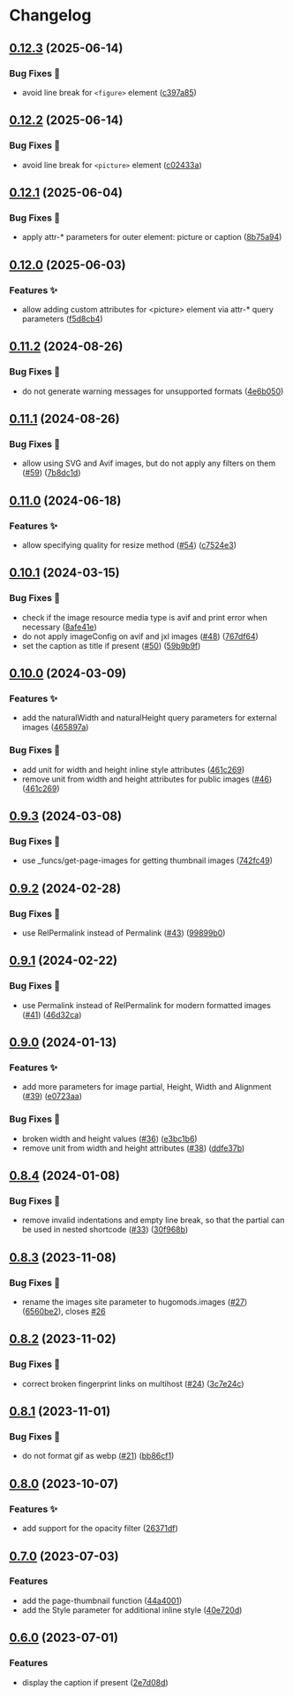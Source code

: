 # Changelog

## [0.12.3](https://github.com/hugomods/images/compare/v0.12.2...v0.12.3) (2025-06-14)


### Bug Fixes 🐞

* avoid line break for `<figure>` element ([c397a85](https://github.com/hugomods/images/commit/c397a859cadb6ea7f4b58ed6dc32e68a4f1f1da4))

## [0.12.2](https://github.com/hugomods/images/compare/v0.12.1...v0.12.2) (2025-06-14)


### Bug Fixes 🐞

* avoid line break for `<picture>` element ([c02433a](https://github.com/hugomods/images/commit/c02433a4e9d4cbcfbe1f8d09b48746fc9cee139e))

## [0.12.1](https://github.com/hugomods/images/compare/v0.12.0...v0.12.1) (2025-06-04)


### Bug Fixes 🐞

* apply attr-* parameters for outer element: picture or caption ([8b75a94](https://github.com/hugomods/images/commit/8b75a94a6d0f1848284b8b92759761170c616542))

## [0.12.0](https://github.com/hugomods/images/compare/v0.11.2...v0.12.0) (2025-06-03)


### Features ✨

* allow adding custom attributes for &lt;picture&gt; element via attr-* query parameters ([f5d8cb4](https://github.com/hugomods/images/commit/f5d8cb4970b167287bac2952140142f344c358f0))

## [0.11.2](https://github.com/hugomods/images/compare/v0.11.1...v0.11.2) (2024-08-26)


### Bug Fixes 🐞

* do not generate warning messages for unsupported formats ([4e6b050](https://github.com/hugomods/images/commit/4e6b0508dcad15d179d1ca5273240c5a51eba76c))

## [0.11.1](https://github.com/hugomods/images/compare/v0.11.0...v0.11.1) (2024-08-26)


### Bug Fixes 🐞

* allow using SVG and Avif images, but do not apply any filters on them ([#59](https://github.com/hugomods/images/issues/59)) ([7b8dc1d](https://github.com/hugomods/images/commit/7b8dc1db124a8e4f6fc189c896a1fcaab7a3e25a))

## [0.11.0](https://github.com/hugomods/images/compare/v0.10.1...v0.11.0) (2024-06-18)


### Features ✨

* allow specifying quality for resize method ([#54](https://github.com/hugomods/images/issues/54)) ([c7524e3](https://github.com/hugomods/images/commit/c7524e3a196931d3962bdd06b45fc72aab34437b))

## [0.10.1](https://github.com/hugomods/images/compare/v0.10.0...v0.10.1) (2024-03-15)


### Bug Fixes 🐞

* check if the image resource media type is avif and print error when necessary ([8afe41e](https://github.com/hugomods/images/commit/8afe41efb8c510967227657ed0f56a9b653c7dce))
* do not apply imageConfig on avif and jxl images ([#48](https://github.com/hugomods/images/issues/48)) ([767df64](https://github.com/hugomods/images/commit/767df64ef1817eb789791318e232fc888778ef36))
* set the caption as title if present ([#50](https://github.com/hugomods/images/issues/50)) ([59b9b9f](https://github.com/hugomods/images/commit/59b9b9f0baf528b8fcd96ce920587c32cbd14717))

## [0.10.0](https://github.com/hugomods/images/compare/v0.9.3...v0.10.0) (2024-03-09)


### Features ✨

* add the naturalWidth and naturalHeight query parameters for external images ([465897a](https://github.com/hugomods/images/commit/465897a1710c052991347a04e3921600f03e63c4))


### Bug Fixes 🐞

* add unit for width and height inline style attributes ([461c269](https://github.com/hugomods/images/commit/461c269f8fd2f3db5c6aae37bf02191a05fedc25))
* remove unit from width and height attributes for public images ([#46](https://github.com/hugomods/images/issues/46)) ([461c269](https://github.com/hugomods/images/commit/461c269f8fd2f3db5c6aae37bf02191a05fedc25))

## [0.9.3](https://github.com/hugomods/images/compare/v0.9.2...v0.9.3) (2024-03-08)


### Bug Fixes 🐞

* use _funcs/get-page-images for getting thumbnail images ([742fc49](https://github.com/hugomods/images/commit/742fc491c2e3e119a7c58a6083f0536e6405ac47))

## [0.9.2](https://github.com/hugomods/images/compare/v0.9.1...v0.9.2) (2024-02-28)


### Bug Fixes 🐞

* use RelPermalink instead of Permalink ([#43](https://github.com/hugomods/images/issues/43)) ([99899b0](https://github.com/hugomods/images/commit/99899b063a025a4d7dfd49d089443386bbe855bb))

## [0.9.1](https://github.com/hugomods/images/compare/v0.9.0...v0.9.1) (2024-02-22)


### Bug Fixes 🐞

* use Permalink instead of RelPermalink for modern formatted images ([#41](https://github.com/hugomods/images/issues/41)) ([46d32ca](https://github.com/hugomods/images/commit/46d32ca383d2d4010c506dd5b3743dac86e73309))

## [0.9.0](https://github.com/hugomods/images/compare/v0.8.4...v0.9.0) (2024-01-13)


### Features ✨

* add more parameters for image partial, Height, Width and Alignment ([#39](https://github.com/hugomods/images/issues/39)) ([e0723aa](https://github.com/hugomods/images/commit/e0723aaac7bc20528f8ffc0fbf21ce87f9ca0cac))


### Bug Fixes 🐞

* broken width and height values ([#36](https://github.com/hugomods/images/issues/36)) ([e3bc1b6](https://github.com/hugomods/images/commit/e3bc1b64c38a827282b2c7e7efe3d3b4b7c8507a))
* remove unit from width and height attributes ([#38](https://github.com/hugomods/images/issues/38)) ([ddfe37b](https://github.com/hugomods/images/commit/ddfe37bffffbf010cecde200901b9d876a973120))

## [0.8.4](https://github.com/hugomods/images/compare/v0.8.3...v0.8.4) (2024-01-08)


### Bug Fixes 🐞

* remove invalid indentations and empty line break, so that the partial can be used in nested shortcode ([#33](https://github.com/hugomods/images/issues/33)) ([30f968b](https://github.com/hugomods/images/commit/30f968b65c67214c8937c76012455f8f4c515547))

## [0.8.3](https://github.com/hugomods/images/compare/v0.8.2...v0.8.3) (2023-11-08)


### Bug Fixes 🐞

* rename the images site parameter to hugomods.images ([#27](https://github.com/hugomods/images/issues/27)) ([6560be2](https://github.com/hugomods/images/commit/6560be2b3cc1c97bec805c19628db965062171ec)), closes [#26](https://github.com/hugomods/images/issues/26)

## [0.8.2](https://github.com/hugomods/images/compare/v0.8.1...v0.8.2) (2023-11-02)


### Bug Fixes 🐞

* correct broken fingerprint links on multihost ([#24](https://github.com/hugomods/images/issues/24)) ([3c7e24c](https://github.com/hugomods/images/commit/3c7e24c64e9c726a5c85e2d37d09e370fc19381a))

## [0.8.1](https://github.com/hugomods/images/compare/v0.8.0...v0.8.1) (2023-11-01)


### Bug Fixes 🐞

* do not format gif as webp ([#21](https://github.com/hugomods/images/issues/21)) ([bb86cf1](https://github.com/hugomods/images/commit/bb86cf1f28870e59e76818886abdd27ba69cd76d))

## [0.8.0](https://github.com/hugomods/images/compare/v0.7.0...v0.8.0) (2023-10-07)


### Features ✨

* add support for the opacity filter ([26371df](https://github.com/hugomods/images/commit/26371dfb3383c6e74505fb43121fa1d5cf6cf946))

## [0.7.0](https://github.com/hugomods/images/compare/v0.6.0...v0.7.0) (2023-07-03)


### Features

* add the page-thumbnail function ([44a4001](https://github.com/hugomods/images/commit/44a40016483b79128277f110009f0fcb11e6c360))
* add the Style parameter for additional inline style ([40e720d](https://github.com/hugomods/images/commit/40e720df8b92435634184f8c6a19d9e66e13c52f))

## [0.6.0](https://github.com/hugomods/images/compare/v0.5.1...v0.6.0) (2023-07-01)


### Features

* display the caption if present ([2e7d08d](https://github.com/hugomods/images/commit/2e7d08dbf620e4c0ef3d14d0de28773aa3a1195f))
